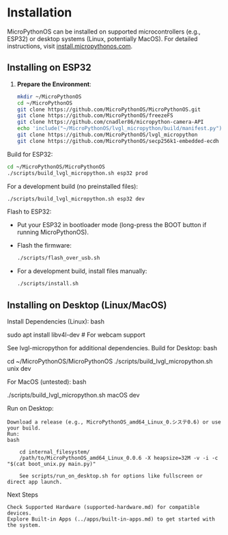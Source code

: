 # Installation

MicroPythonOS can be installed on supported microcontrollers (e.g., ESP32) or desktop systems (Linux, potentially MacOS). For detailed instructions, visit [install.micropythonos.com](https://install.micropythonos.com).

## Installing on ESP32

1. **Prepare the Environment**:
   ```bash
   mkdir ~/MicroPythonOS
   cd ~/MicroPythonOS
   git clone https://github.com/MicroPythonOS/MicroPythonOS.git
   git clone https://github.com/MicroPythonOS/freezeFS
   git clone https://github.com/cnadler86/micropython-camera-API
   echo 'include("~/MicroPythonOS/lvgl_micropython/build/manifest.py")' >> micropython-camera-API/src/manifest.py
   git clone https://github.com/MicroPythonOS/lvgl_micropython
   git clone https://github.com/MicroPythonOS/secp256k1-embedded-ecdh
   ```


Build for ESP32:

   ```bash
   cd ~/MicroPythonOS/MicroPythonOS
   ./scripts/build_lvgl_micropython.sh esp32 prod
   ```

For a development build (no preinstalled files):

   ```bash
   ./scripts/build_lvgl_micropython.sh esp32 dev
   ```


Flash to ESP32:

- Put your ESP32 in bootloader mode (long-press the BOOT button if running MicroPythonOS).
- Flash the firmware:

   ```bash
   ./scripts/flash_over_usb.sh
   ```

- For a development build, install files manually:

   ```bash
   ./scripts/install.sh
   ```


## Installing on Desktop (Linux/MacOS)

Install Dependencies (Linux):
bash

sudo apt install libv4l-dev  # For webcam support

See lvgl-micropython for additional dependencies.
Build for Desktop:
bash

cd ~/MicroPythonOS/MicroPythonOS
./scripts/build_lvgl_micropython.sh unix dev

For MacOS (untested):
bash

./scripts/build_lvgl_micropython.sh macOS dev

Run on Desktop:

    Download a release (e.g., MicroPythonOS_amd64_Linux_0.システ0.6) or use your build.
    Run:
    bash

        cd internal_filesystem/
        /path/to/MicroPythonOS_amd64_Linux_0.0.6 -X heapsize=32M -v -i -c "$(cat boot_unix.py main.py)"

        See scripts/run_on_desktop.sh for options like fullscreen or direct app launch.

Next Steps

    Check Supported Hardware (supported-hardware.md) for compatible devices.
    Explore Built-in Apps (../apps/built-in-apps.md) to get started with the system.


